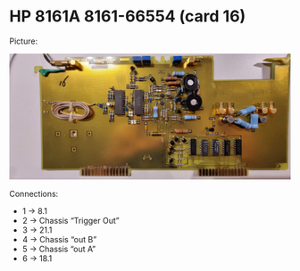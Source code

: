 # HP 8161A 8161-66554 (card 16)

Picture:

![](./attachments/16-66554.jpg)

Connections:

- 1 → 8.1
- 2 → Chassis “Trigger Out”
- 3 → 21.1
- 4 → Chassis “out B”
- 5 → Chassis “out A”
- 6 → 18.1